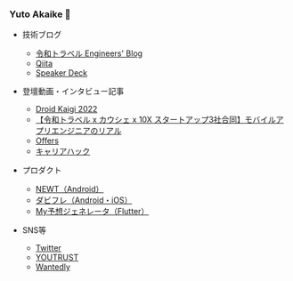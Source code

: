 ### Yuto Akaike 👋
- 技術ブログ
  - [令和トラベル Engineers' Blog](https://engineering.reiwatravel.co.jp/category/android)
  - [Qiita](https://qiita.com/yuto_aka_ike)
  - [Speaker Deck](https://speakerdeck.com/kaiketch/camerax-x-ml-kitde-pasupotoocrji-neng-woshi-zhuang)

- 登壇動画・インタビュー記事
  - [Droid Kaigi 2022](https://www.youtube.com/watch?v=SBu2J8blfac)
  - [【令和トラベル x カウシェ x 10X スタートアップ3社合同】モバイルアプリエンジニアのリアル](https://reiwatravel.connpass.com/event/250930/)
  - [Offers](https://offers.jp/media/interviews/a_2095)
  - [キャリアハック](https://careerhack.en-japan.com/report/detail/770)
 
- プロダクト
  - [NEWT（Android）](https://newt.net/app)
  - [ダビフレ（Android・iOS）](https://www.derby-friends.com/app)
  - [My予想ジェネレータ（Flutter）](https://www.derby-friends.com/myprediction/)

- SNS等
  - [Twitter](https://twitter.com/kaikecchi)
  - [YOUTRUST](https://youtrust.jp/users/kaikecchi)
  - [Wantedly](https://www.wantedly.com/id/yuto_akaike)

<!--
**Kaiketch/Kaiketch** is a ✨ _special_ ✨ repository because its `README.md` (this file) appears on your GitHub profile.

Here are some ideas to get you started:

- 🔭 I’m currently working on ...
- 🌱 I’m currently learning ...
- 👯 I’m looking to collaborate on ...
- 🤔 I’m looking for help with ...
- 💬 Ask me about ...
- 📫 How to reach me: ...
- 😄 Pronouns: ...
- ⚡ Fun fact: ...
-->

